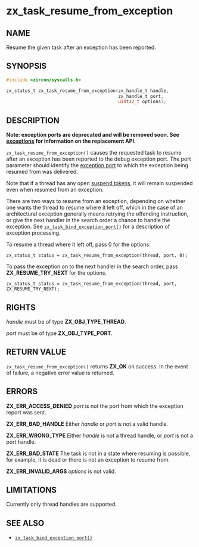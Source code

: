 # zx_task_resume_from_exception

## NAME

<!-- Updated by update-docs-from-fidl, do not edit. -->

Resume the given task after an exception has been reported.

## SYNOPSIS

<!-- Updated by update-docs-from-fidl, do not edit. -->

```c
#include <zircon/syscalls.h>

zx_status_t zx_task_resume_from_exception(zx_handle_t handle,
                                          zx_handle_t port,
                                          uint32_t options);
```

## DESCRIPTION

**Note: exception ports are deprecated and will be removed soon. See**
**[exceptions](/docs/concepts/kernel/exceptions.md) for information on the replacement API.**

`zx_task_resume_from_exception()` causes the requested task to resume after an
exception has been reported to the debug exception port. The port parameter
should identify the [exception port](task_bind_exception_port.md) to which the
exception being resumed from was delivered.

Note that if a thread has any open [suspend tokens](task_suspend_token.md), it
will remain suspended even when resumed from an exception.

There are two ways to resume from an exception, depending on whether
one wants the thread to resume where it left off, which in the case
of an architectural exception generally means retrying the offending
instruction, or give the next handler in the search order a chance
to handle the exception.
See [`zx_task_bind_exception_port()`] for a description of exception processing.

To resume a thread where it left off, pass 0 for the options:

```
zx_status_t status = zx_task_resume_from_exception(thread, port, 0);
```

To pass the exception on to the next handler in the search order,
pass **ZX_RESUME_TRY_NEXT** for the options.

```
zx_status_t status = zx_task_resume_from_exception(thread, port, ZX_RESUME_TRY_NEXT);
```

## RIGHTS

<!-- Updated by update-docs-from-fidl, do not edit. -->

*handle* must be of type **ZX_OBJ_TYPE_THREAD**.

*port* must be of type **ZX_OBJ_TYPE_PORT**.

## RETURN VALUE

`zx_task_resume_from_exception()` returns **ZX_OK** on success.
In the event of failure, a negative error value is returned.

## ERRORS

**ZX_ERR_ACCESS_DENIED** *port* is not the port from which the exception
report was sent.

**ZX_ERR_BAD_HANDLE** Either *handle* or *port* is not a valid handle.

**ZX_ERR_WRONG_TYPE** Either *handle* is not a thread handle,
or *port* is not a port handle.

**ZX_ERR_BAD_STATE**  The task is not in a state where resuming is possible,
for example, it is dead or there is not an exception to resume from.

**ZX_ERR_INVALID_ARGS** *options* is not valid.

## LIMITATIONS

Currently only thread handles are supported.

## SEE ALSO

 - [`zx_task_bind_exception_port()`]

<!-- References updated by update-docs-from-fidl, do not edit. -->

[`zx_task_bind_exception_port()`]: task_bind_exception_port.md
